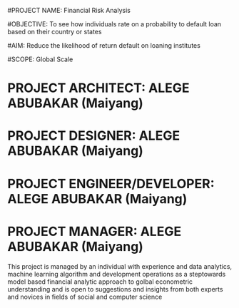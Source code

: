 #PROJECT NAME: Financial Risk Analysis



#OBJECTIVE: To see how individuals rate on a probability to default loan based on their country or states





#AIM: Reduce the likelihood of return default on loaning institutes




#SCOPE: Global Scale


# PROJECT ARCHITECT: ALEGE ABUBAKAR (Maiyang)
# PROJECT DESIGNER: ALEGE ABUBAKAR (Maiyang)
# PROJECT ENGINEER/DEVELOPER: ALEGE ABUBAKAR (Maiyang)
# PROJECT MANAGER: ALEGE ABUBAKAR (Maiyang)

This project is managed by an individual with experience and data analytics, machine learning algorithm and development operations 
as a steptowards model based financial analytic approach to golbal econometric understanding
and is open to suggestions and insights from both experts and novices in fields of social and computer science

